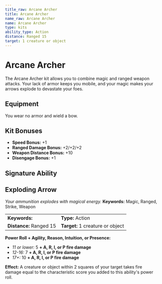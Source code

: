 ```yaml
---
title_raw: Arcane Archer
title: Arcane Archer
name_raw: Arcane Archer
name: Arcane Archer
type: kits
ability_type: Action
distance: Ranged 15
target: 1 creature or object
---
```


# Arcane Archer

The Arcane Archer kit allows you to combine magic and ranged weapon attacks. Your lack of armor keeps you mobile, and your magic makes your arrows explode to devastate your foes.

## Equipment

You wear no armor and wield a bow.

## Kit Bonuses

- **Speed Bonus:** +1
- **Ranged Damage Bonus:** +2/+2/+2
- **Weapon Distance Bonus:** +10
- **Disengage Bonus:** +1

## Signature Ability

## Exploding Arrow

*Your ammunition explodes with magical energy.* **Keywords:** Magic, Ranged, Strike, Weapon

|                         |                                  |
| :---------------------- | :------------------------------- |
| **Keywords:**           | **Type:** Action                 |
| **Distance:** Ranged 15 | **Target:** 1 creature or object |

**Power Roll + Agility, Reason, Intuition, or Presence:**

- *11 or lower:* 5 **+ A, R, I, or P fire damage**
- *12-16:* 7 **+ A, R, I, or P fire damage**
- *17+:* 10 **+ A, R, I, or P fire damage**

**Effect:** A creature or object within 2 squares of your target takes fire damage equal to the characteristic score you added to this ability's power roll.
